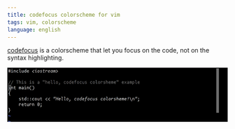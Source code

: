 ```yaml
---
title: codefocus colorscheme for vim
tags: vim, colorscheme
language: english
---
```


[codefocus](https://github.com/alexanderlobov/config/blob/master/vim/colors/codefocus.vim)
is a colorscheme that let you focus on the code, not on the
syntax highlighting.

![](/images/codefocus-colo.png)
